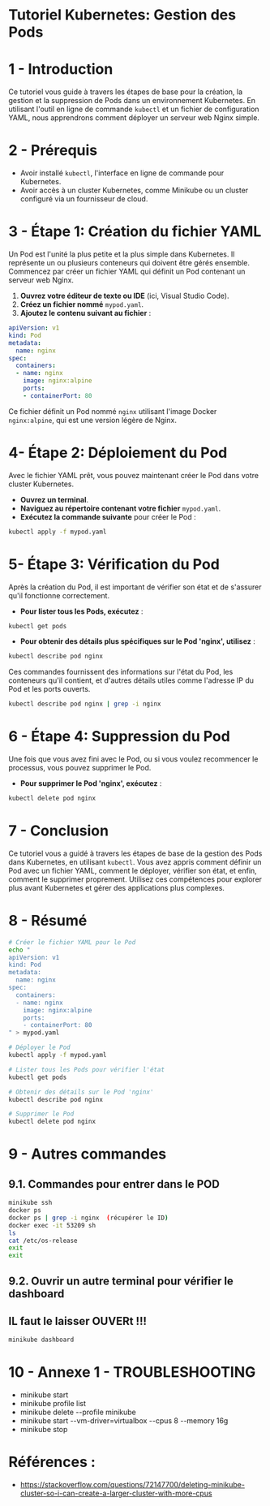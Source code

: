 # Tutoriel Kubernetes: Gestion des Pods

# 1 - Introduction

Ce tutoriel vous guide  à travers les étapes de base pour la création, la gestion et la suppression de Pods dans un environnement Kubernetes. En utilisant l'outil en ligne de commande `kubectl` et un fichier de configuration YAML, nous apprendrons comment déployer un serveur web Nginx simple.

# 2 - Prérequis

- Avoir installé `kubectl`, l'interface en ligne de commande pour Kubernetes.
- Avoir accès à un cluster Kubernetes, comme Minikube ou un cluster configuré via un fournisseur de cloud.

# 3 - Étape 1: Création du fichier YAML

Un Pod est l'unité la plus petite et la plus simple dans Kubernetes. Il représente un ou plusieurs conteneurs qui doivent être gérés ensemble. Commencez par créer un fichier YAML qui définit un Pod contenant un serveur web Nginx.

1. **Ouvrez votre éditeur de texte ou IDE** (ici, Visual Studio Code).
2. **Créez un fichier nommé** `mypod.yaml`.
3. **Ajoutez le contenu suivant au fichier** :

```yaml
apiVersion: v1
kind: Pod
metadata:
  name: nginx
spec:
  containers:
  - name: nginx
    image: nginx:alpine
    ports:
    - containerPort: 80
```

Ce fichier définit un Pod nommé `nginx` utilisant l'image Docker `nginx:alpine`, qui est une version légère de Nginx.

# 4- Étape 2: Déploiement du Pod

Avec le fichier YAML prêt, vous pouvez maintenant créer le Pod dans votre cluster Kubernetes.

- **Ouvrez un terminal**.
- **Naviguez au répertoire contenant votre fichier** `mypod.yaml`.
- **Exécutez la commande suivante** pour créer le Pod :

```bash
kubectl apply -f mypod.yaml
```

# 5- Étape 3: Vérification du Pod

Après la création du Pod, il est important de vérifier son état et de s'assurer qu'il fonctionne correctement.

- **Pour lister tous les Pods, exécutez** :

```bash
kubectl get pods
```

- **Pour obtenir des détails plus spécifiques sur le Pod 'nginx', utilisez** :

```bash
kubectl describe pod nginx
```

Ces commandes fournissent des informations sur l'état du Pod, les conteneurs qu'il contient, et d'autres détails utiles comme l'adresse IP du Pod et les ports ouverts.

```bash
kubectl describe pod nginx | grep -i nginx
```
# 6 - Étape 4: Suppression du Pod

Une fois que vous avez fini avec le Pod, ou si vous voulez recommencer le processus, vous pouvez supprimer le Pod.

- **Pour supprimer le Pod 'nginx', exécutez** :

```bash
kubectl delete pod nginx
```

# 7 - Conclusion

Ce tutoriel vous a guidé à travers les étapes de base de la gestion des Pods dans Kubernetes, en utilisant `kubectl`. Vous avez appris comment définir un Pod avec un fichier YAML, comment le déployer, vérifier son état, et enfin, comment le supprimer proprement. Utilisez ces compétences pour explorer plus avant Kubernetes et gérer des applications plus complexes.

# 8 - Résumé


```bash
# Créer le fichier YAML pour le Pod
echo "
apiVersion: v1
kind: Pod
metadata:
  name: nginx
spec:
  containers:
  - name: nginx
    image: nginx:alpine
    ports:
    - containerPort: 80
" > mypod.yaml

# Déployer le Pod
kubectl apply -f mypod.yaml

# Lister tous les Pods pour vérifier l'état
kubectl get pods

# Obtenir des détails sur le Pod 'nginx'
kubectl describe pod nginx

# Supprimer le Pod
kubectl delete pod nginx
```


# 9 - Autres commandes

## 9.1. Commandes pour entrer dans le POD
```bash
minikube ssh
docker ps
docker ps | grep -i nginx  (récupérer le ID)
docker exec -it 53209 sh
ls
cat /etc/os-release
exit
exit
```
## 9.2. Ouvrir un autre terminal pour vérifier le dashboard 
## IL faut le laisser OUVERt !!!
```bash
minikube dashboard
```

# 10 - Annexe 1 - TROUBLESHOOTING

- minikube start 
- minikube profile list
- minikube delete --profile minikube
- minikube start --vm-driver=virtualbox --cpus 8 --memory 16g
- minikube stop

# Références : 
- https://stackoverflow.com/questions/72147700/deleting-minikube-cluster-so-i-can-create-a-larger-cluster-with-more-cpus
